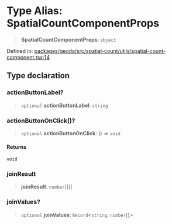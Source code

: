 # Type Alias: SpatialCountComponentProps

> **SpatialCountComponentProps**: `object`

Defined in: [packages/geoda/src/spatial-count/utils/spatial-count-component.tsx:14](https://github.com/GeoDaCenter/openassistant/blob/7dec66552ed2da789768e26aca21ecb2918b5d3b/packages/geoda/src/spatial-count/utils/spatial-count-component.tsx#L14)

## Type declaration

### actionButtonLabel?

> `optional` **actionButtonLabel**: `string`

### actionButtonOnClick()?

> `optional` **actionButtonOnClick**: () => `void`

#### Returns

`void`

### joinResult

> **joinResult**: `number`[][]

### joinValues?

> `optional` **joinValues**: `Record`\<`string`, `number`[]\>
